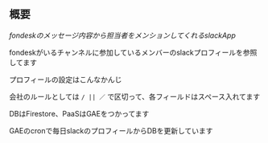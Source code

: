 ## 概要

 *fondeskのメッセージ内容から担当者をメンションしてくれるslackApp*

fondeskがいるチャンネルに参加しているメンバーのslackプロフィールを参照してます

プロフィールの設定はこんなかんじ

会社のルールとしては `/ || ／` で区切って、各フィールドはスペース入れてます

DBはFirestore、PaaSはGAEをつかってます

GAEのcronで毎日slackのプロフィールからDBを更新しています



